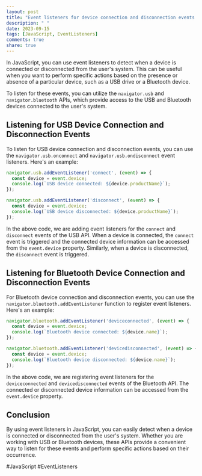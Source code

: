 ```yaml
---
layout: post
title: "Event listeners for device connection and disconnection events in JavaScript"
description: " "
date: 2023-09-15
tags: [JavaScript, EventListeners]
comments: true
share: true
---
```


In JavaScript, you can use event listeners to detect when a device is connected or disconnected from the user's system. This can be useful when you want to perform specific actions based on the presence or absence of a particular device, such as a USB drive or a Bluetooth device.

To listen for these events, you can utilize the `navigator.usb` and `navigator.bluetooth` APIs, which provide access to the USB and Bluetooth devices connected to the user's system.

## Listening for USB Device Connection and Disconnection Events

To listen for USB device connection and disconnection events, you can use the `navigator.usb.onconnect` and `navigator.usb.ondisconnect` event listeners. Here's an example:

```javascript
navigator.usb.addEventListener('connect', (event) => {
  const device = event.device;
  console.log(`USB device connected: ${device.productName}`);
});

navigator.usb.addEventListener('disconnect', (event) => {
  const device = event.device;
  console.log(`USB device disconnected: ${device.productName}`);
});
```

In the above code, we are adding event listeners for the `connect` and `disconnect` events of the USB API. When a device is connected, the `connect` event is triggered and the connected device information can be accessed from the `event.device` property. Similarly, when a device is disconnected, the `disconnect` event is triggered.

## Listening for Bluetooth Device Connection and Disconnection Events

For Bluetooth device connection and disconnection events, you can use the `navigator.bluetooth.addEventListener` function to register event listeners. Here's an example:

```javascript
navigator.bluetooth.addEventListener('deviceconnected', (event) => {
  const device = event.device;
  console.log(`Bluetooth device connected: ${device.name}`);
});

navigator.bluetooth.addEventListener('devicedisconnected', (event) => {
  const device = event.device;
  console.log(`Bluetooth device disconnected: ${device.name}`);
});
```

In the above code, we are registering event listeners for the `deviceconnected` and `devicedisconnected` events of the Bluetooth API. The connected or disconnected device information can be accessed from the `event.device` property.

## Conclusion

By using event listeners in JavaScript, you can easily detect when a device is connected or disconnected from the user's system. Whether you are working with USB or Bluetooth devices, these APIs provide a convenient way to listen for these events and perform specific actions based on their occurrence.

#JavaScript #EventListeners